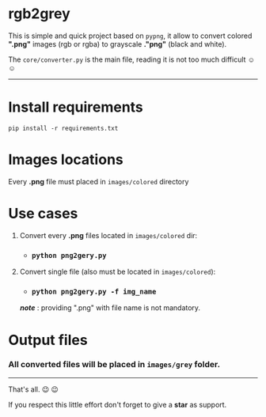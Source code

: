 # rgb2grey
This is simple and quick project based on ```pypng```, it allow to convert colored **".png"** images (rgb or rgba) to grayscale **."png"** (black and white).

The `core/converter.py` is the main file, reading it is not too much difficult :relaxed: :relaxed:

----------
# Install requirements
`pip install -r requirements.txt`
# Images locations
Every **.png** file must placed in `images/colored` directory

# Use cases
1. Convert every **.png** files located in `images/colored` dir: 
   - ### `python png2gery.py`

2. Convert single file (also must be located in `images/colored`):

   - ### `python png2gery.py -f img_name`
   ***note*** : providing ".png" with file name is not mandatory.

# Output files
### All converted files will be placed in **`images/grey`** folder.
----------

That's all. :wink: :wink:

If you respect this little effort don't forget to give a **star** as support.
